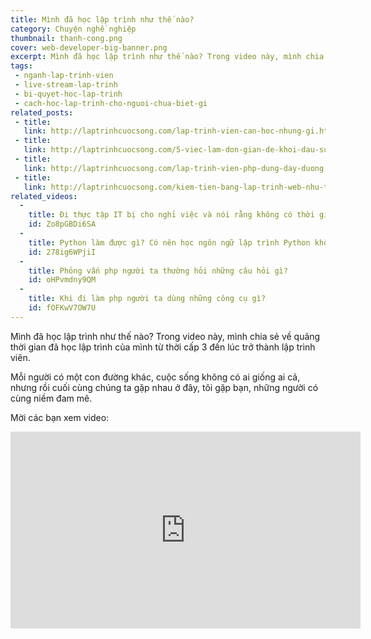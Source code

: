 ```yaml
---
title: Mình đã học lập trình như thế nào?
category: Chuyện nghề nghiệp
thumbnail: thanh-cong.png
cover: web-developer-big-banner.png
excerpt: Mình đã học lập trình như thế nào? Trong video này, mình chia sẻ về quãng thời gian đã học lập trình của mình từ thời cấp 3 đến lúc trở thành lập trình viên.
tags:
 - nganh-lap-trinh-vien
 - live-stream-lap-trinh
 - bi-quyet-hoc-lap-trinh
 - cach-hoc-lap-trinh-cho-nguoi-chua-biet-gi
related_posts:
 - title: 
   link: http://laptrinhcuocsong.com/lap-trinh-vien-can-hoc-nhung-gi.html
 - title: 
   link: http://laptrinhcuocsong.com/5-viec-lam-don-gian-de-khoi-dau-su-nghiep-lap-trinh-vien-nghiem-tuc.html
 - title: 
   link: http://laptrinhcuocsong.com/lap-trinh-vien-php-dung-day-duong.html
 - title: 
   link: http://laptrinhcuocsong.com/kiem-tien-bang-lap-trinh-web-nhu-the-nao.html
related_videos:
  -
    title: Đi thực tập IT bị cho nghỉ việc và nói rằng không có thời gian đào tạo 
    id: Zo8pGBDi6SA
  -
    title: Python làm được gì? Có nên học ngôn ngữ lập trình Python không? 
    id: 278ig6WPjiI
  -
    title: Phỏng vấn php người ta thường hỏi những câu hỏi gì?
    id: oHPvmdny9QM
  -
    title: Khi đi làm php người ta dùng những công cụ gì? 
    id: fOFKwV7OW7U
---
```


Mình đã học lập trình như thế nào? Trong video này, mình chia sẻ về quãng thời gian đã học lập trình của mình từ thời cấp 3 đến lúc trở thành lập trình viên.

Mỗi người có một con đường khác, cuộc sống không có ai giống ai cả, nhưng rồi cuối cùng chúng ta gặp nhau ở đây, tôi gặp bạn, những người có cùng niềm đam mê.

Mời các bạn xem video:

<div class="youtube">
<iframe width="560" height="315" src="https://www.youtube.com/embed/qvjWF0HWeWw" frameborder="0" allowfullscreen></iframe>
</div>


